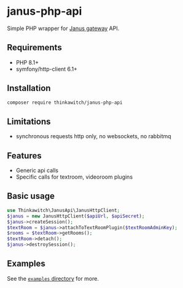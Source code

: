 # janus-php-api

Simple PHP wrapper for [Janus gateway](https://github.com/meetecho/janus-gateway) API.

## Requirements
- PHP 8.1+
- symfony/http-client 6.1+

## Installation

```bash
composer require thinkawitch/janus-php-api
```

## Limitations
- synchronous requests http only, no websockets, no rabbitmq

## Features
- Generic api calls
- Specific calls for textroom, videoroom plugins

## Basic usage

```php
use Thinkawitch\JanusApi\JanusHttpClient;
$janus = new JanusHttpClient($apiUrl, $apiSecret);
$janus->createSession();
$textRoom = $janus->attachToTextRoomPlugin($textRoomAdminKey);
$rooms = $textRoom->getRooms();
$textRoom->detach();
$janus->destroySession();
```

## Examples

See the [`examples` directory](examples/) for more.
